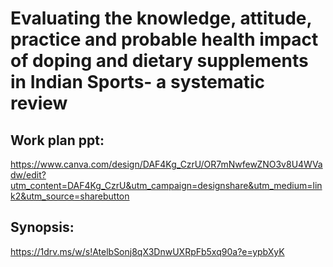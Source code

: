 # Evaluating the knowledge, attitude, practice and probable health impact of doping and dietary supplements in Indian Sports- a systematic review

## Work plan ppt: 
https://www.canva.com/design/DAF4Kg_CzrU/OR7mNwfewZNO3v8U4WVadw/edit?utm_content=DAF4Kg_CzrU&utm_campaign=designshare&utm_medium=link2&utm_source=sharebutton

## Synopsis: 
https://1drv.ms/w/s!AtelbSonj8qX3DnwUXRpFb5xq90a?e=ypbXyK
